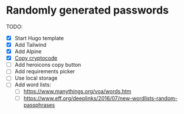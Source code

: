 # Randomly generated passwords

TODO:

- [X] Start Hugo template
- [X] Add Tailwind
- [X] Add Alpine
- [X] [Copy cryptocode](https://gist.github.com/carlmjohnson/d8c0dc2ca19544c744b15221946de658)
- [ ] Add heroicons copy button
- [ ] Add requirements picker
- [ ] Use local storage
- [ ] Add word lists:
  - [ ] https://www.manythings.org/voa/words.htm
  - [ ] https://www.eff.org/deeplinks/2016/07/new-wordlists-random-passphrases
